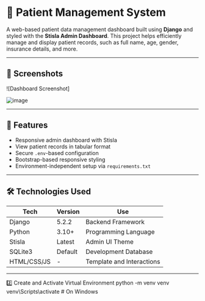 # 🏥 Patient Management System

A web-based patient data management dashboard built using **Django** and styled with the **Stisla Admin Dashboard**. This project helps efficiently manage and display patient records, such as full name, age, gender, insurance details, and more.

---

## 📸 Screenshots

![Dashboard Screenshot]

![image](https://github.com/user-attachments/assets/b48b1988-ded6-4b23-8d8b-af6093e69463)


---

## 🚀 Features

- Responsive admin dashboard with Stisla
- View patient records in tabular format
- Secure `.env`-based configuration
- Bootstrap-based responsive styling
- Environment-independent setup via `requirements.txt`

---

## 🛠️ Technologies Used

| Tech               | Version   | Use                          |
|--------------------|-----------|-------------------------------|
| Django             | 5.2.2     | Backend Framework             |
| Python             | 3.10+     | Programming Language          |
| Stisla             | Latest    | Admin UI Theme                |
| SQLite3            | Default   | Development Database          |
| HTML/CSS/JS        | -         | Template and Interactions     |

---

2️⃣ Create and Activate Virtual Environment
python -m venv venv
venv\Scripts\activate  # On Windows
